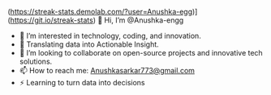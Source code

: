 (https://streak-stats.demolab.com/?user=Anushka-egg)](https://git.io/streak-stats)
👋 Hi, I’m @Anushka-engg
- 👀 I’m interested in technology, coding, and innovation.
- 🌱 Translating data into Actionable Insight.
- 💞️ I’m looking to collaborate on open-source projects and innovative tech solutions.
- 📫 How to reach me: Anushkasarkar773@gmail.com
- ⚡ Learning to turn data into decisions


<!---
Anushka-engg/Anushka-engg is a ✨ special ✨ repository because its `README.md` (this file) appears on your GitHub profile.
You can click the Preview link to take a look at your changes.
--->
